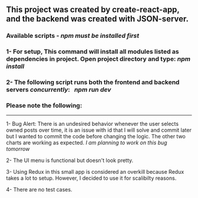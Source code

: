 ## This project was created by create-react-app, and the backend was created with JSON-server.

### Available scripts - *npm must be installed first*

### 1- For setup, This command will install all modules listed as dependencies in project. Open project directory and type: *npm install*
### 2- The following script runs both the frontend and backend servers *concurrently*:  &nbsp; *npm run dev* 

### Please note the following:

---

1- Bug Alert:  There is an undesired behavior whenever the user selects owned posts over time, it is an issue with id that I will solve and commit later but I wanted to commit the code before changing the logic. The other two charts are working as expected. *I am planning to work on this bug tomorrow*

2- The UI menu is functional but doesn't look pretty.

3- Using Redux in this small app is considered an overkill because Redux takes a lot to setup. However, I decided to use it for scalibilty reasons. 

4- There are no test cases.
